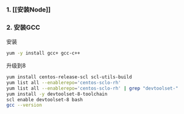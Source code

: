 ### 1. [[安装Node]]
### 2. 安装GCC
安装
```bash
yum -y install gcc+ gcc-c++
```
升级到8
```bash
yum install centos-release-scl scl-utils-build
yum list all --enablerepo='centos-sclo-rh'
yum list all --enablerepo='centos-sclo-rh' | grep "devtoolset-"
yum install -y devtoolset-8-toolchain
scl enable devtoolset-8 bash
gcc --version
```